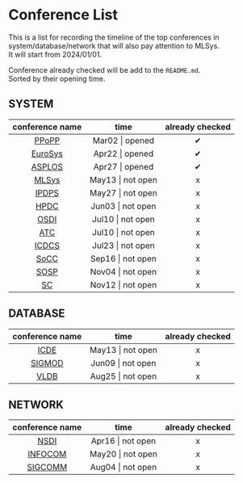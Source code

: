 # Conference List

This is a list for recording the timeline of the top conferences in system/database/network that will also pay attention to MLSys.  
It will start from 2024/01/01.  

Conference already checked will be add to the `README.md`.  
Sorted by their opening time.  

## SYSTEM

| conference name | time    | already checked |
| :-------------: | :----:  | :-------------: |
| [PPoPP](http://dblp.uni-trier.de/db/conf/ppopp/) | Mar02 &#124; opened | &#10004; |
| [EuroSys](https://dblp.uni-trier.de/db/conf/eurosys/index.html) | Apr22 &#124; opened | &#10004; |
| [ASPLOS](https://dl.acm.org/conference/asplos) | Apr27 &#124; opened | &#10004; |
| [MLSys](https://mlsys.org/) | May13 &#124; not open | x |
| [IPDPS](https://dblp.uni-trier.de/db/conf/ipps/index.html) | May27 &#124; not open | x |
| [HPDC](https://dblp.uni-trier.de/db/conf/hpdc/index.html) | Jun03 &#124; not open | x |
| [OSDI](https://dblp.uni-trier.de/db/conf/osdi/index.html) | Jul10 &#124; not open | x |
| [ATC](https://dblp.uni-trier.de/db/conf/usenix/index.html) | Jul10 &#124; not open | x |
| [ICDCS](https://dblp.uni-trier.de/db/conf/icdcs/index.html) | Jul23 &#124; not open | x |
| [SoCC](https://dblp.uni-trier.de/db/conf/cloud/index.html) | Sep16 &#124; not open | x |
| [SOSP](https://dblp.uni-trier.de/db/conf/sosp/index.html) | Nov04 &#124; not open | x |
| [SC](http://dblp.uni-trier.de/db/conf/sc/) | Nov12 &#124; not open | x |

## DATABASE

| conference name | time    | already checked |
| :-------------: | :----:  | :-------------: |
| [ICDE](https://dblp.uni-trier.de/db/conf/icde/index.html) | May13 &#124; not open | x |
| [SIGMOD](https://dblp.uni-trier.de/db/conf/sigmod/index.html) | Jun09 &#124; not open | x |
| [VLDB](https://dl.acm.org/loi/pvldb/group/d2020.y2023) | Aug25 &#124; not open | x |

## NETWORK

| conference name | time    | already checked |
| :-------------: | :----:  | :-------------: |
| [NSDI](https://www.usenix.org/conference/nsdi24/technical-sessions) | Apr16 &#124; not open | x |
| [INFOCOM](https://infocom2024.ieee-infocom.org/program/accepted-paper-list-main-conference) | May20 &#124; not open | x |
| [SIGCOMM](https://dblp.uni-trier.de/db/conf/sigcomm/index.html) | Aug04 &#124; not open | x |